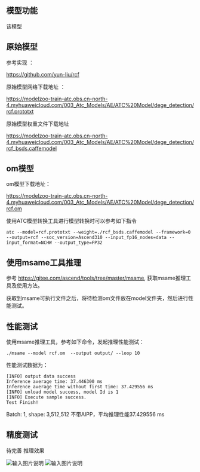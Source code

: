 ## 模型功能

该模型

## 原始模型

参考实现 ：

 https://github.com/yun-liu/rcf

原始模型网络下载地址 ：

https://modelzoo-train-atc.obs.cn-north-4.myhuaweicloud.com/003_Atc_Models/AE/ATC%20Model/dege_detection/rcf.prototxt

原始模型权重文件下载地址

https://modelzoo-train-atc.obs.cn-north-4.myhuaweicloud.com/003_Atc_Models/AE/ATC%20Model/dege_detection/rcf_bsds.caffemodel


## om模型

om模型下载地址：

https://modelzoo-train-atc.obs.cn-north-4.myhuaweicloud.com/003_Atc_Models/AE/ATC%20Model/dege_detection/rcf.om

使用ATC模型转换工具进行模型转换时可以参考如下指令

```
atc --model=rcf.prototxt --weight=./rcf_bsds.caffemodel --framework=0 --output=rcf --soc_version=Ascend310 --input_fp16_nodes=data --input_format=NCHW --output_type=FP32
```

## 使用msame工具推理

参考 https://gitee.com/ascend/tools/tree/master/msame, 获取msame推理工具及使用方法。

获取到msame可执行文件之后，将待检测om文件放在model文件夹，然后进行性能测试。

## 性能测试

使用msame推理工具，参考如下命令，发起推理性能测试： 

```
./msame --model rcf.om  --output output/ --loop 10
```

性能测试数据为：

```
[INFO] output data success
Inference average time: 37.446300 ms
Inference average time without first time: 37.429556 ms
[INFO] unload model success, model Id is 1
[INFO] Execute sample success.
Test Finish!
```

Batch: 1, shape: 3,512,512 不带AIPP，平均推理性能37.429556 ms

## 精度测试

待完善
推理效果

![输入图片说明](https://images.gitee.com/uploads/images/2021/0202/105056_596c8382_8113712.jpeg "ori.jpg")
![输入图片说明](https://images.gitee.com/uploads/images/2021/0202/105106_6052b95e_8113712.jpeg "out_ori.jpg")
